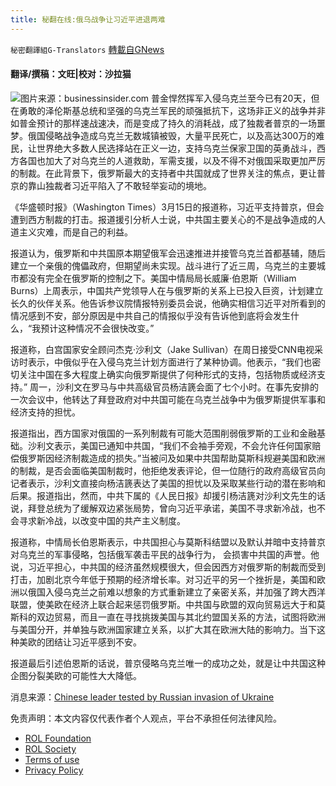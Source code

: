 ```yaml
---
title: 秘翻在线:俄乌战争让习近平进退两难
---
```

`秘密翻譯組G-Translators` [轉載自GNews](https://gnews.org/zh-hans/2176834/)

#### 翻译/撰稿：文旺|校对：沙拉猫
![](https://assets.gnews.org/wp-content/uploads/2022/03/Picture1-35.png)图片来源：businessinsider.com
普金悍然挥军入侵乌克兰至今已有20天，但在勇敢的泽伦斯基总统和坚强的乌克兰军民的顽强抵抗下，这场非正义的战争并非如普金预计的那样速战速决，而是变成了持久的消耗战，成了独裁者普京的一场噩梦。俄国侵略战争造成乌克兰无数城镇被毁，大量平民死亡，以及高达300万的难民，让世界绝大多数人民选择站在正义一边，支持乌克兰保家卫国的英勇战斗，西方各国也加大了对乌克兰的人道救助，军需支援，以及不得不对俄国采取更加严厉的制裁。在此背景下，俄罗斯最大的支持者中共国就成了世界关注的焦点，更让普京的靠山独裁者习近平陷入了不敢轻举妄动的境地。

《华盛顿时报》（Washington Times）3月15日的报道称，习近平支持普京，但会遭到西方制裁的打击。报道援引分析人士说，中共国主要关心的不是战争造成的人道主义灾难，而是自己的利益。

报道认为，俄罗斯和中共国原本期望俄军会迅速推进并接管乌克兰首都基辅，随后建立一个亲俄的傀儡政府，但期望尚未实现。战斗进行了近三周，乌克兰的主要城市都没有完全在俄罗斯的控制之下。美国中情局局长威廉·伯恩斯（William Burns）上周表示，中国共产党领导人在与俄罗斯的关系上已投入巨资，计划建立长久的伙伴关系。他告诉参议院情报特别委员会说，他确实相信习近平对所看到的情况感到不安，部分原因是中共自己的情报似乎没有告诉他到底将会发生什么，“我预计这种情况不会很快改变。”

报道称，白宫国家安全顾问杰克·沙利文（Jake Sullivan）在周日接受CNN电视采访时表示，中俄似乎在入侵乌克兰计划方面进行了某种协调。他表示，“我们也密切关注中国在多大程度上确实向俄罗斯提供了何种形式的支持，包括物质或经济支持。” 周一，沙利文在罗马与中共高级官员杨洁篪会面了七个小时。在事先安排的一次会议中，他转达了拜登政府对中共国可能在乌克兰战争中为俄罗斯提供军事和经济支持的担忧。

报道指出，西方国家对俄国的一系列制裁有可能大范围削弱俄罗斯的工业和金融基础。沙利文表示，美国已通知中共国，“我们不会袖手旁观，不会允许任何国家赔偿俄罗斯因经济制裁造成的损失。”当被问及如果中共国帮助莫斯科规避美国和欧洲的制裁，是否会面临美国制裁时，他拒绝发表评论，但一位随行的政府高级官员向记者表示，沙利文直接向杨洁篪表达了美国的担忧以及采取某些行动的潜在影响和后果。报道指出，然而，中共下属的《人民日报》却援引杨洁篪对沙利文先生的话说，拜登总统为了缓解双边紧张局势，曾向习近平承诺，美国不寻求新冷战，也不会寻求新冷战，以改变中国的共产主义制度。

报道称，中情局长伯恩斯表示，中共国担心与莫斯科结盟以及默认并暗中支持普京对乌克兰的军事侵略，包括俄军袭击平民的战争行为， 会损害中共国的声誉。他说，习近平担心，中共国的经济虽然规模很大，但会因西方对俄罗斯的制裁而受到打击，加剧北京今年低于预期的经济增长率。对习近平的另一个挫折是，美国和欧洲以俄国入侵乌克兰之前难以想象的方式重新建立了亲密关系，并加强了跨大西洋联盟，使美欧在经济上联合起来惩罚俄罗斯。中共国与欧盟的双向贸易远大于和莫斯科的双边贸易，而且一直在寻找挑拨美国与其北约盟国关系的方法，试图将欧洲与美国分开，并单独与欧洲国家建立关系，以扩大其在欧洲大陆的影响力。当下这种美欧的团结让习近平感到不安。

报道最后引述伯恩斯的话说，普京侵略乌克兰唯一的成功之处，就是让中共国这种企图分裂美欧的可能性大大降低。

消息来源：[Chinese leader tested by Russian invasion of Ukraine](https://www.washingtontimes.com/news/2022/mar/15/chinese-leader-tested-russian-invasion-ukraine/)

 

免责声明：本文内容仅代表作者个人观点，平台不承担任何法律风险。

- [ROL Foundation](https://rolfoundation.org/)
- [ROL Society](https://rolsociety.org/)
- [Terms of use](https://gnews.org/terms-of-use-3/)
- [Privacy Policy](https://gnews.org/privacy-policy/)
